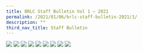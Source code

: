 ```yaml
---
title: BRLC Staff Bulletin Vol 1 – 2021
permalink: /2021/01/06/brlc-staff-bulletin-2021/1/
description: ""
third_nav_title: Staff Bulletin
---
```


<img src="/images/BRLC-Staff-Bulletin-2021-1-page-001.jpg">
<img src="/images/BRLC-Staff-Bulletin-2021-1-page-002.jpg">
<img src="/images/BRLC-Staff-Bulletin-2021-1-page-003.jpg">
<img src="/images/BRLC-Staff-Bulletin-2021-1-page-004.jpg">
<img src="/images/BRLC-Staff-Bulletin-2021-1-page-005.jpg">
<img src="/images/BRLC-Staff-Bulletin-2021-1-page-006.jpg">
<img src="/images/BRLC-Staff-Bulletin-2021-1-page-007.jpg">
<img src="/images/BRLC-Staff-Bulletin-2021-1-page-008.jpg">
<img src="/images/BRLC-Staff-Bulletin-2021-1-page-009.jpg">
